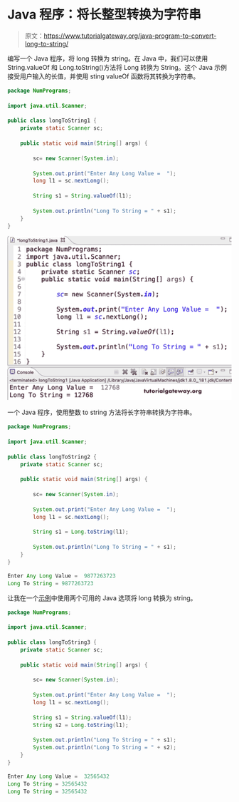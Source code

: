 # Java 程序：将长整型转换为字符串

> 原文：<https://www.tutorialgateway.org/java-program-to-convert-long-to-string/>

编写一个 Java 程序，将 long 转换为 string。在 Java 中，我们可以使用 String.valueOf 和 Long.toString()方法将 Long 转换为 String。这个 Java 示例接受用户输入的长值，并使用 sting valueOf 函数将其转换为字符串。

```java
package NumPrograms;

import java.util.Scanner;

public class longToString1 {
	private static Scanner sc;	

	public static void main(String[] args) {

		sc= new Scanner(System.in);	

		System.out.print("Enter Any Long Value =  ");
		long l1 = sc.nextLong();

		String s1 = String.valueOf(l1);

		System.out.println("Long To String = " + s1);
	}
}
```

![Java Program to Convert Long to String](img/50c4aa5beeda323739859d5228ef9677.png)

一个 Java 程序，使用整数 to string 方法将长字符串转换为字符串。

```java
package NumPrograms;

import java.util.Scanner;

public class longToString2 {
	private static Scanner sc;	

	public static void main(String[] args) {

		sc= new Scanner(System.in);	

		System.out.print("Enter Any Long Value =  ");
		long l1 = sc.nextLong();

		String s1 = Long.toString(l1);

		System.out.println("Long To String = " + s1);
	}
}
```

```java
Enter Any Long Value =  9877263723
Long To String = 9877263723
```

让我在一个[示例](https://www.tutorialgateway.org/learn-java-programs/)中使用两个可用的 Java 选项将 long 转换为 string。

```java
package NumPrograms;

import java.util.Scanner;

public class longToString3 {
	private static Scanner sc;	

	public static void main(String[] args) {

		sc= new Scanner(System.in);	

		System.out.print("Enter Any Long Value =  ");
		long l1 = sc.nextLong();

		String s1 = String.valueOf(l1);	
		String s2 = Long.toString(l1);

		System.out.println("Long To String = " + s1);
		System.out.println("Long To String = " + s2);
	}
}
```

```java
Enter Any Long Value =  32565432
Long To String = 32565432
Long To String = 32565432
```